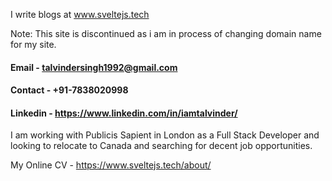 I write blogs at www.sveltejs.tech

Note: This site is discontinued as i am in process of changing domain name for my site.

#### Email - talvindersingh1992@gmail.com
#### Contact - +91-7838020998
#### Linkedin - https://www.linkedin.com/in/iamtalvinder/

  I am working with Publicis Sapient in London as a Full Stack Developer and looking to relocate to Canada and searching for decent job opportunities. 
 
 My Online CV - https://www.sveltejs.tech/about/
